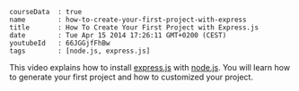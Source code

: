 ```
courseData	: true
name        : how-to-create-your-first-project-with-express
title       : How To Create Your First Project with Express.js
date        : Tue Apr 15 2014 17:26:11 GMT+0200 (CEST)
youtubeId   : 66JGGjfFhBw
tags        : [node.js, express.js]
```

This video explains how to install
[express.js](http://expressjs.com/) with 
[node.js](http://nodejs.org).
You will learn how to generate your first project
and how to customized your project.